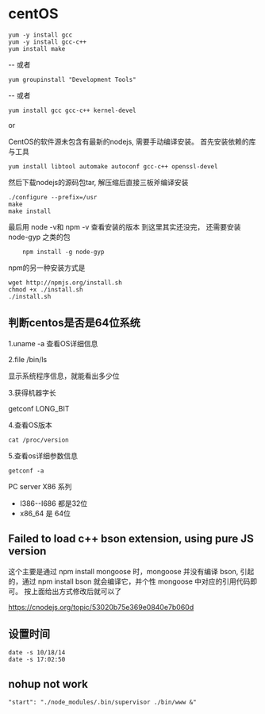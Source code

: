 # centOS

```
yum -y install gcc
yum -y install gcc-c++ 
yum install make
```

-- 或者

	yum groupinstall "Development Tools"
 
-- 或者

	yum install gcc gcc-c++ kernel-devel


or 

CentOS的软件源未包含有最新的nodejs, 需要手动编译安装。
首先安装依赖的库与工具

```
yum install libtool automake autoconf gcc-c++ openssl-devel  
```

然后下载nodejs的源码包tar, 解压缩后直接三板斧编译安装

```
./configure --prefix=/usr  
make  
make install  
```
 	
最后用 node -v和 npm -v 查看安装的版本
到这里其实还没完， 还需要安装 node-gyp 之类的包 

```
	npm install -g node-gyp  
```

npm的另一种安装方式是

```
wget http://npmjs.org/install.sh  
chmod +x ./install.sh  
./install.sh 
```

## 判断centos是否是64位系统

1.uname -a 查看OS详细信息

2.file /bin/ls 

显示系统程序信息，就能看出多少位

3.获得机器字长

getconf LONG_BIT

4.查看OS版本

	cat /proc/version 

5.查看os详细参数信息

	getconf -a


PC server X86 系列

- I386--I686  都是32位
- x86_64 是 64位





## Failed to load c++ bson extension, using pure JS version

这个主要是通过 npm install mongoose 时，mongoose 并没有编译 bson, 引起的，通过 npm install bson 就会编译它，并个性 mongoose 中对应的引用代码即可。
按上面给出方式修改后就可以了


https://cnodejs.org/topic/53020b75e369e0840e7b060d

## 设置时间

```
date -s 10/18/14
date -s 17:02:50 
```


## nohup not work


    "start": "./node_modules/.bin/supervisor ./bin/www &"
		
		